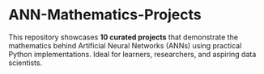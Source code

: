 # ANN-Mathematics-Projects
This repository showcases **10 curated projects** that demonstrate the mathematics behind Artificial Neural Networks (ANNs) using practical Python implementations. Ideal for learners, researchers, and aspiring data scientists.
